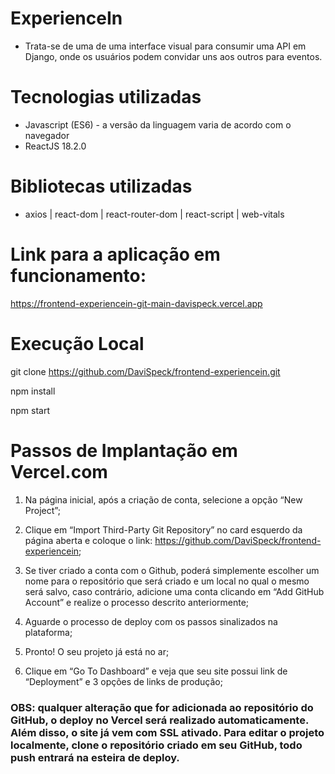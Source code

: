 # ExperienceIn

- Trata-se de uma de uma interface visual para consumir uma API em Django, onde os usuários podem convidar uns aos outros para eventos.

# Tecnologias utilizadas

- Javascript (ES6) - a versão da linguagem varia de acordo com o navegador
- ReactJS 18.2.0

# Bibliotecas utilizadas

- axios | react-dom | react-router-dom | react-script | web-vitals

# Link para a aplicação em funcionamento:

https://frontend-experiencein-git-main-davispeck.vercel.app

# Execução Local

git clone https://github.com/DaviSpeck/frontend-experiencein.git

npm install

npm start

# Passos de Implantação em Vercel.com

1. Na página inicial, após a criação de conta, selecione a opção “New Project”;

2. Clique em “Import Third-Party Git Repository” no card esquerdo da página aberta e coloque o link: https://github.com/DaviSpeck/frontend-experiencein;

3. Se tiver criado a conta com o Github, poderá simplemente escolher um nome para o repositório que será criado e um local no qual o mesmo será salvo, caso contrário, adicione uma conta clicando em “Add GitHub Account” e realize o processo descrito anteriormente;

4. Aguarde o processo de deploy com os passos sinalizados na plataforma;

5. Pronto! O seu projeto já está no ar;

6. Clique em “Go To Dashboard” e veja que seu site possui link de “Deployment” e 3 opções de links de produção;

### OBS: qualquer alteração que for adicionada ao repositório do GitHub, o deploy no Vercel será realizado automaticamente. Além disso, o site já vem com SSL ativado. Para editar o projeto localmente, clone o repositório criado em seu GitHub, todo push entrará na esteira de deploy.

